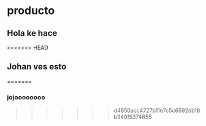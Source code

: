 # producto

## Hola ke hace

<<<<<<< HEAD


## Johan ves esto



=======
### jojoooooooo
>>>>>>> d4650acc4727b11e7c5c6592db18b340f5374655
